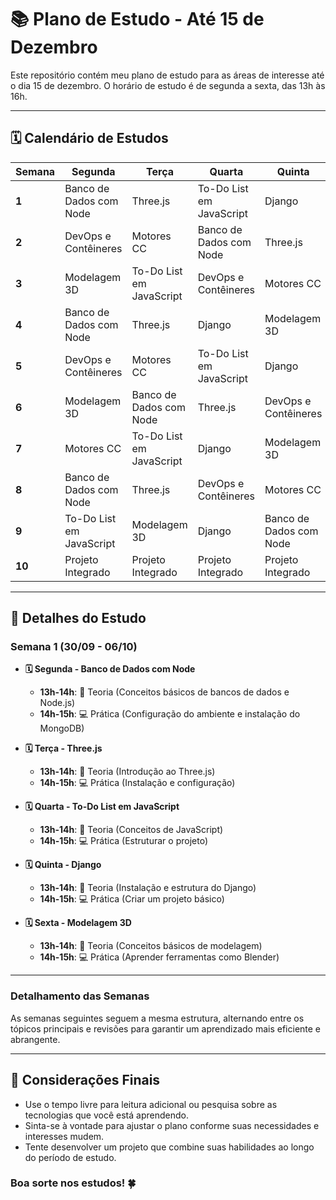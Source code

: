 # 📚 Plano de Estudo - Até 15 de Dezembro

Este repositório contém meu plano de estudo para as áreas de interesse até o dia 15 de dezembro. O horário de estudo é de segunda a sexta, das 13h às 16h.

---

## 🗓️ Calendário de Estudos

| Semana   | Segunda                     | Terça                      | Quarta                       | Quinta                     | Sexta                     |
|----------|-----------------------------|---------------------------|------------------------------|----------------------------|---------------------------|
| **1**    | Banco de Dados com Node     | Three.js                  | To-Do List em JavaScript     | Django                     | Modelagem 3D             |
| **2**    | DevOps e Contêineres       | Motores CC                | Banco de Dados com Node      | Three.js                   | Django                    |
| **3**    | Modelagem 3D               | To-Do List em JavaScript  | DevOps e Contêineres        | Motores CC                 | Revisão dos Conteúdos     |
| **4**    | Banco de Dados com Node     | Three.js                  | Django                       | Modelagem 3D               | Projeto Integrado         |
| **5**    | DevOps e Contêineres       | Motores CC                | To-Do List em JavaScript     | Django                     | Revisão dos Conteúdos     |
| **6**    | Modelagem 3D               | Banco de Dados com Node   | Three.js                    | DevOps e Contêineres      | Projeto Integrado         |
| **7**    | Motores CC                 | To-Do List em JavaScript  | Django                       | Modelagem 3D               | Revisão dos Conteúdos     |
| **8**    | Banco de Dados com Node     | Three.js                  | DevOps e Contêineres        | Motores CC                 | Projeto Integrado         |
| **9**    | To-Do List em JavaScript    | Modelagem 3D              | Django                       | Banco de Dados com Node    | Revisão dos Conteúdos     |
| **10**   | Projeto Integrado           | Projeto Integrado         | Projeto Integrado            | Projeto Integrado          | Revisão Final             |

---

## 📖 Detalhes do Estudo

### Semana 1 (30/09 - 06/10)

- **🗓️ Segunda - Banco de Dados com Node**
  - **13h-14h**: 📖 Teoria (Conceitos básicos de bancos de dados e Node.js)
  - **14h-15h**: 💻 Prática (Configuração do ambiente e instalação do MongoDB)

- **🗓️ Terça - Three.js**
  - **13h-14h**: 📖 Teoria (Introdução ao Three.js)
  - **14h-15h**: 💻 Prática (Instalação e configuração)

- **🗓️ Quarta - To-Do List em JavaScript**
  - **13h-14h**: 📖 Teoria (Conceitos de JavaScript)
  - **14h-15h**: 💻 Prática (Estruturar o projeto)

- **🗓️ Quinta - Django**
  - **13h-14h**: 📖 Teoria (Instalação e estrutura do Django)
  - **14h-15h**: 💻 Prática (Criar um projeto básico)

- **🗓️ Sexta - Modelagem 3D**
  - **13h-14h**: 📖 Teoria (Conceitos básicos de modelagem)
  - **14h-15h**: 💻 Prática (Aprender ferramentas como Blender)

---

### Detalhamento das Semanas

As semanas seguintes seguem a mesma estrutura, alternando entre os tópicos principais e revisões para garantir um aprendizado mais eficiente e abrangente.

---

## 📝 Considerações Finais

- Use o tempo livre para leitura adicional ou pesquisa sobre as tecnologias que você está aprendendo.
- Sinta-se à vontade para ajustar o plano conforme suas necessidades e interesses mudem.
- Tente desenvolver um projeto que combine suas habilidades ao longo do período de estudo.

### Boa sorte nos estudos! 🍀
